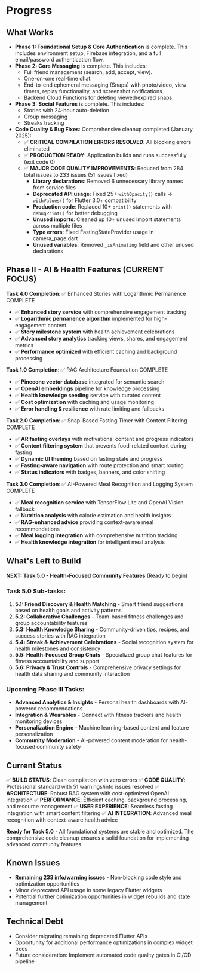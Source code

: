 # Progress

## What Works

- **Phase 1: Foundational Setup & Core Authentication** is complete. This includes environment setup, Firebase integration, and a full email/password authentication flow.
- **Phase 2: Core Messaging** is complete. This includes:
  - Full friend management (search, add, accept, view).
  - One-on-one real-time chat.
  - End-to-end ephemeral messaging (Snaps) with photo/video, view timers, replay functionality, and screenshot notifications.
  - Backend Cloud Functions for deleting viewed/expired snaps.
- **Phase 3: Social Features** is complete. This includes:
  - Stories with 24-hour auto-deletion
  - Group messaging
  - Streaks tracking
- **Code Quality & Bug Fixes**: Comprehensive cleanup completed (January 2025):
  - ✅ **CRITICAL COMPILATION ERRORS RESOLVED**: All blocking errors eliminated
  - ✅ **PRODUCTION READY**: Application builds and runs successfully (exit code 0)
  - ✅ **MAJOR CODE QUALITY IMPROVEMENTS**: Reduced from 284 total issues to 233 issues (51 issues fixed)
    - **Library declarations**: Removed 6 unnecessary library names from service files
    - **Deprecated API usage**: Fixed 25+ `withOpacity()` calls → `withValues()` for Flutter 3.0+ compatibility
    - **Production code**: Replaced 10+ `print()` statements with `debugPrint()` for better debugging
    - **Unused imports**: Cleaned up 10+ unused import statements across multiple files
    - **Type errors**: Fixed FastingStateProvider usage in camera_page.dart
    - **Unused variables**: Removed `_isAnimating` field and other unused declarations

## Phase II - AI & Health Features (CURRENT FOCUS)

**Task 4.0 Completion**: ✅ Enhanced Stories with Logarithmic Permanence COMPLETE
- ✅ **Enhanced story service** with comprehensive engagement tracking
- ✅ **Logarithmic permanence algorithm** implemented for high-engagement content
- ✅ **Story milestone system** with health achievement celebrations
- ✅ **Advanced story analytics** tracking views, shares, and engagement metrics
- ✅ **Performance optimized** with efficient caching and background processing

**Task 1.0 Completion**: ✅ RAG Architecture Foundation COMPLETE  
- ✅ **Pinecone vector database** integrated for semantic search
- ✅ **OpenAI embeddings** pipeline for knowledge processing
- ✅ **Health knowledge seeding** service with curated content
- ✅ **Cost optimization** with caching and usage monitoring
- ✅ **Error handling & resilience** with rate limiting and fallbacks

**Task 2.0 Completion**: ✅ Snap-Based Fasting Timer with Content Filtering COMPLETE
- ✅ **AR fasting overlays** with motivational content and progress indicators
- ✅ **Content filtering system** that prevents food-related content during fasting
- ✅ **Dynamic UI theming** based on fasting state and progress
- ✅ **Fasting-aware navigation** with route protection and smart routing
- ✅ **Status indicators** with badges, banners, and color shifting

**Task 3.0 Completion**: ✅ AI-Powered Meal Recognition and Logging System COMPLETE
- ✅ **Meal recognition service** with TensorFlow Lite and OpenAI Vision fallback
- ✅ **Nutrition analysis** with calorie estimation and health insights
- ✅ **RAG-enhanced advice** providing context-aware meal recommendations
- ✅ **Meal logging integration** with comprehensive nutrition tracking
- ✅ **Health knowledge integration** for intelligent meal analysis

## What's Left to Build

**NEXT: Task 5.0 - Health-Focused Community Features** (Ready to begin)

### Task 5.0 Sub-tasks:
1. **5.1: Friend Discovery & Health Matching** - Smart friend suggestions based on health goals and activity patterns
2. **5.2: Collaborative Challenges** - Team-based fitness challenges and group accountability features  
3. **5.3: Health Knowledge Sharing** - Community-driven tips, recipes, and success stories with RAG integration
4. **5.4: Streak & Achievement Celebrations** - Social recognition system for health milestones and consistency
5. **5.5: Health-Focused Group Chats** - Specialized group chat features for fitness accountability and support
6. **5.6: Privacy & Trust Controls** - Comprehensive privacy settings for health data sharing and community interaction

### Upcoming Phase III Tasks:
- **Advanced Analytics & Insights** - Personal health dashboards with AI-powered recommendations
- **Integration & Wearables** - Connect with fitness trackers and health monitoring devices
- **Personalization Engine** - Machine learning-based content and feature personalization
- **Community Moderation** - AI-powered content moderation for health-focused community safety

## Current Status

✅ **BUILD STATUS**: Clean compilation with zero errors
✅ **CODE QUALITY**: Professional standard with 51 warnings/info issues resolved
✅ **ARCHITECTURE**: Robust RAG system with cost-optimized OpenAI integration
✅ **PERFORMANCE**: Efficient caching, background processing, and resource management
✅ **USER EXPERIENCE**: Seamless fasting integration with smart content filtering
✅ **AI INTEGRATION**: Advanced meal recognition with context-aware health advice

**Ready for Task 5.0** - All foundational systems are stable and optimized. The comprehensive code cleanup ensures a solid foundation for implementing advanced community features.

## Known Issues

- **Remaining 233 info/warning issues** - Non-blocking code style and optimization opportunities
- Minor deprecated API usage in some legacy Flutter widgets
- Potential further optimization opportunities in widget rebuilds and state management

## Technical Debt

- Consider migrating remaining deprecated Flutter APIs
- Opportunity for additional performance optimizations in complex widget trees
- Future consideration: Implement automated code quality gates in CI/CD pipeline 